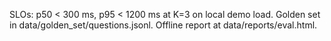 SLOs: p50 < 300 ms, p95 < 1200 ms at K=3 on local demo load. Golden set in data/golden_set/questions.jsonl. Offline report at data/reports/eval.html.

